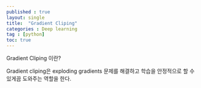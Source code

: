 ```yaml
---
published : true
layout: single
title:  "Gradient Cliping"
categories : Deep learning
tag : [python]
toc: true
---
```


Gradient Cliping 이란?

Gradient cliping은 exploding gradients 문제를 해결하고 학습을 안정적으로 할 수 있게끔 도와주는 역할을 한다. 

